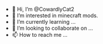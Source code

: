 - 👋 Hi, I’m @CowardlyCat2
- 👀 I’m interested in minecraft mods.
- 🌱 I’m currently learning ...
- 💞️ I’m looking to collaborate on ...
- 📫 How to reach me ...

<!---
CowardlyCat2/CowardlyCat2 is a ✨ special ✨ repository because its `README.md` (this file) appears on your GitHub profile.
You can click the Preview link to take a look at your changes.
--->
